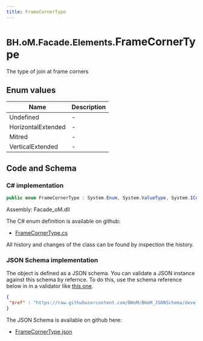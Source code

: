 ```yaml
---
title: FrameCornerType
---
```


# <small>BH.oM.Facade.Elements.</small>**FrameCornerType**

The type of join at frame corners

## Enum values

| Name            | Description                                                    |
|-----------------|----------------------------------------------------------------|
| Undefined |  -  |
| HorizontalExtended |  -  |
| Mitred |  -  |
| VerticalExtended |  -  |


## Code and Schema

### C# implementation

``` C# title="C#"
public enum FrameCornerType : System.Enum, System.ValueType, System.IComparable, System.ISpanFormattable, System.IFormattable, System.IConvertible
```

Assembly: Facade_oM.dll

The C# enum definition is available on github:

- [FrameCornerType.cs](https://github.com/BHoM/BHoM/blob/develop/Facade_oM/Elements\Enums\FrameCornerType.cs)

All history and changes of the class can be found by inspection the history.
### JSON Schema implementation

The object is defined as a JSON schema. You can validate a JSON instance against this schema by refernce. To do this, use the schema reference below in in a validator like [this one](https://www.jsonschemavalidator.net/).

``` json title="JSON Schema"
{
 "$ref" : "https://raw.githubusercontent.com/BHoM/BHoM_JSONSchema/develop/Facade_oM/Elements/FrameCornerType.json"
}
```

The JSON Schema is available on github here:

- [FrameCornerType.json](https://github.com/BHoM/BHoM_JSONSchema/blob/develop/Facade_oM/Elements/FrameCornerType.json)

